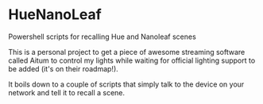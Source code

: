 # HueNanoLeaf
Powershell scripts for recalling Hue and Nanoleaf scenes

This is a personal project to get a piece of awesome streaming software called Aitum to control my lights while waiting for official lighting support to be added (it's on their roadmap!).

It boils down to a couple of scripts that simply talk to the device on your network and tell it to recall a scene.
